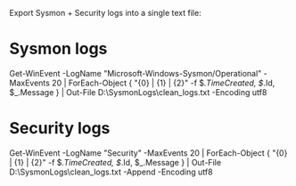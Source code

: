 Export Sysmon + Security logs into a single text file:

# Sysmon logs
Get-WinEvent -LogName "Microsoft-Windows-Sysmon/Operational" -MaxEvents 20 |
  ForEach-Object { "{0} | {1} | {2}" -f $_.TimeCreated, $_.Id, $_.Message } |
  Out-File D:\SysmonLogs\clean_logs.txt -Encoding utf8

# Security logs
Get-WinEvent -LogName "Security" -MaxEvents 20 |
  ForEach-Object { "{0} | {1} | {2}" -f $_.TimeCreated, $_.Id, $_.Message } |
  Out-File D:\SysmonLogs\clean_logs.txt -Append -Encoding utf8
